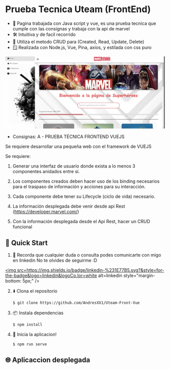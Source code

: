 # Prueba Tecnica Uteam (FrontEnd)

* 💬 Pagina trabajada con Java script y vue, es una prueba tecnica que cumple con las consignas y trabaja con la api de marvel
* 🛠️ Intuitiva y de facil recorrido 
* 📁 Utiliza el metodo CRUD para (Created, Read, Update, Delete)
* 🪟 Realizada con Node.js, Vue, Pina, axios, y estilada con css puro


 <img width="1459" alt="home img" src="./public/home.jpg"> 

* Consignas:
 A - PRUEBA TÉCNICA FRONTEND VUEJS

Se requiere desarrollar una pequeña web con el framework de VUEJS

Se requiere:

1.    Generar una interfaz de usuario donde exista a lo menos 3 componentes anidados entre sí.

2.    Los componentes creados deben hacer uso de los binding necesarios para el traspaso de información y acciones para su interacción.

3.    Cada componente debe tener su Lifecycle (ciclo de vida) necesario.

4.    La información desplegada debe venir desde api Rest (https://developer.marvel.com/)

5.    Con la información desplegada desde el Api Rest, hacer un CRUD funcional

 


## 🌟 Quick Start

1. 👤 Recorda que cualquier duda o consulta podes comunicarte con migo en linkedin No te olvides de seguirme :D

<a href="https://www.linkedin.com/in/andres-vera-676414281/" target="_blank">

<img src=https://img.shields.io/badge/linkedin-%231E77B5.svg?&style=for-the-badge&logo=linkedin&logoCo.lor=white alt=linkedin style="margin-bottom: 5px;" />
</a> 



2. ⬇️ Clona el repositorio

    ```bash
    $ git clone https://github.com/AndresXX1/Uteam-Front-Vue
    ```

3. 📦 Instala dependencias

    ```bash
    $ npm install
    ```



4. 🏃‍️ Inicia la aplicacion!

    ```bash
    $ npm run serve

    ```



## 🌐 Aplicaccion desplegada

